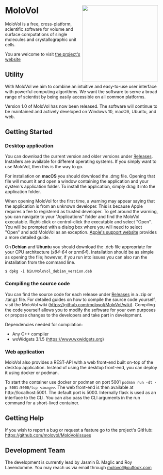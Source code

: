 # MoloVol<img src="https://user-images.githubusercontent.com/65410083/99060370-3a6ab980-25a0-11eb-8f39-92e7af993223.png" width="250" ALIGN="right">

MoloVol is a free, cross-platform, scientific software for volume and surface computations of single molecules and crystallographic unit cells.

You are welcome to visit [the project's website](https://molovol.com)

## Utility
With MoloVol we aim to combine an intuitive and easy-to-use user interface with powerful computing algorithms. We want the software to serve a broad range of scientist by being easily accessible on all common platforms.

Version 1.0 of MoloVol has now been released. The software will continue to be maintained and actively developed on Windows 10, macOS, Ubuntu, and web.

## Getting Started

### Desktop application

You can download the current version and older versions under [Releases](https://github.com/molovol/MoloVol/releases). Installers are available for different operating systems. If you simply want to use MoloVol, then this is the way to go.

For installation on __macOS__ you should download the .dmg file. Opening that file will mount it and open a window containing the application and your system's application folder. To install the application, simply drag it into the application folder.

When opening MoloVol for the first time, a warning may appear saying that the application is from an unknown developer. This is because Apple requires a fee to registered as trusted developer. To get around the warning, you can navigate to your "Applications" folder and find the MoloVol executable. Right-click or control-click the executable and select "Open". You will be prompted with a dialog box where you will need to select "Open" and add MoloVol as an exception. [Apple's support website](https://support.apple.com/en-ie/guide/mac-help/mh40616/mac) provides a more detailed guide.

On __Debian__ and __Ubuntu__ you should download the .deb file appropriate for your CPU architecture (*x84-64* or *arm64*). Installation should be as simple as opening the file; however, if you run into issues you can also run the installation from the command line.
```
$ dpkg -i bin/MoloVol_debian_version.deb 
```

### Compiling the source code

You can find the source code for each release under [Releases](https://github.com/molovol/MoloVol/releases) in a .zip or .tar.gz file. For detailed guides on how to compile the source code yourself, visit the MoloVol wiki (https://github.com/molovol/MoloVol/wiki). Compiling the code yourself allows you to modify the software for your own purposes or propose changes to the developers and take part in development.

Dependencies needed for compilation:
- Any C++ compiler
- wxWidgets 3.1.5 (https://www.wxwidgets.org)

### Web application
MoloVol also provides a REST-API with a web front-end built on-top of the desktop application. Instead of using the desktop front-end, you can deploy it using docker or podman. 

To start the container use docker or podman on port 5001 `podman run -dt -p 5001:5000/tcp <image>`. The web front-end is then available at http://localhost:5001. The default port is 5000. Internally flask is used as an interface to the CLI. You can also pass the CLI arguments in the run command for a short-lived container.

## Getting Help
If you wish to report a bug or request a feature go to the project's GitHub:
https://github.com/molovol/MoloVol/issues

## Development Team
The development is currently lead by Jasmin B. Maglic and Roy Lavendomme. You may reach us via email through molovol@outlook.com


